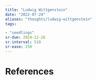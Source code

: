 ```yaml
---
title: "Ludwig Wittgenstein"
date: "2022-07-24"
aliases: "thoughts/ludwig-wittgenstein"
tags:

- "seedlings"
sr-due: 2024-12-26
sr-interval: 518
sr-ease: 250
---
```



# References
